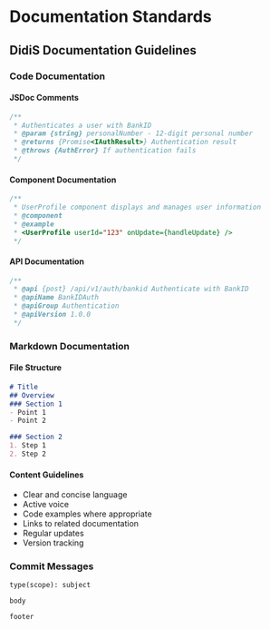 # Documentation Standards
## DidiS Documentation Guidelines

### Code Documentation

#### JSDoc Comments
```typescript
/**
 * Authenticates a user with BankID
 * @param {string} personalNumber - 12-digit personal number
 * @returns {Promise<IAuthResult>} Authentication result
 * @throws {AuthError} If authentication fails
 */
```

#### Component Documentation
```typescript
/**
 * UserProfile component displays and manages user information
 * @component
 * @example
 * <UserProfile userId="123" onUpdate={handleUpdate} />
 */
```

#### API Documentation
```typescript
/**
 * @api {post} /api/v1/auth/bankid Authenticate with BankID
 * @apiName BankIDAuth
 * @apiGroup Authentication
 * @apiVersion 1.0.0
 */
```

### Markdown Documentation

#### File Structure
```markdown
# Title
## Overview
### Section 1
- Point 1
- Point 2

### Section 2
1. Step 1
2. Step 2
```

#### Content Guidelines
- Clear and concise language
- Active voice
- Code examples where appropriate
- Links to related documentation
- Regular updates
- Version tracking

### Commit Messages
```
type(scope): subject

body

footer
```
